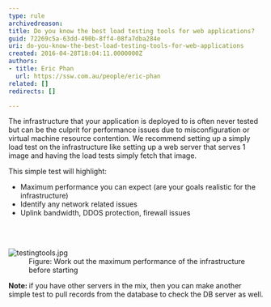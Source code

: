 ```yaml
---
type: rule
archivedreason: 
title: Do you know the best load testing tools for web applications?
guid: 72269c5a-63dd-490b-8ff4-08fa7dba284e
uri: do-you-know-the-best-load-testing-tools-for-web-applications
created: 2016-04-28T18:04:11.0000000Z
authors:
- title: Eric Phan
  url: https://ssw.com.au/people/eric-phan
related: []
redirects: []

---
```



<p class="p1"></p><p class="ssw15-rteElement-P">The infrastructure that your application is deployed to is often never tested but can be the culprit for performance issues due to misconfiguration or virtual machine resource contention. We recommend setting up a simply load test on the infrastructure like setting up a web server that serves 1 image and having the load tests simply fetch that image.</p><p class="p1">This simple test will highlight&#58;&#160;<br></p><ul><li>Maximum performance you can expect (are your goals realistic for the infrastructure)</li><li>Identify any network related issues</li><li>Uplink bandwidth, DDOS protection, firewall issues​​<br></li></ul>
<br><excerpt class='endintro'></excerpt><br>
<dl class="image"><dt><img src="/PublishingImages/testingtools9.jpg" alt="testingtools.jpg" /></dt><dd>Figure&#58; Work out the maximum performance of the infrastructure before starting</dd></dl><p><b>Note&#58; </b>if you have other servers in the mix, then you can make another simple test to pull records from the database to check the DB server as well.<br></p>


